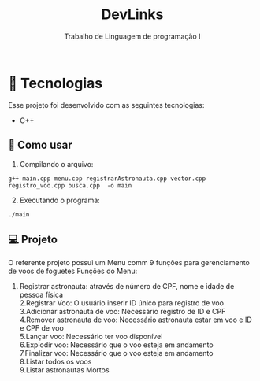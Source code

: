 <h1 align="center"> DevLinks </h1>

<p align="center">
Trabalho de Linguagem de programação I <br/>
</p>
<br>

# 🚀 Tecnologias

Esse projeto foi desenvolvido com as seguintes tecnologias:

- C++

## :memo: Como usar

1. Compilando o arquivo:

```
g++ main.cpp menu.cpp registrarAstronauta.cpp vector.cpp registro_voo.cpp busca.cpp  -o main

```

2. Executando o programa:

```
./main

```

## 💻 Projeto

O referente projeto possui um Menu comm 9 funções para gerenciamento de voos de foguetes
Funções do Menu:

1. Registrar astronauta: através de número de CPF, nome e idade de pessoa física
   <br />
   2.Registrar Voo: O usuário inserir ID único para registro de voo
   <br />
   3.Adicionar astronauta de voo: Necessário registro de ID e CPF
   <br />
   4.Remover astronauta de voo: Necessário astronauta estar em voo e ID e CPF de voo
   <br />
   5.Lançar voo: Necessário ter voo disponível
   <br />
   6.Explodir voo: Necessário que o voo esteja em andamento
   <br />
   7.Finalizar voo: Necessário que o voo esteja em andamento
   <br />
   8.Listar todos os voos
   <br />
   9.Listar astronautas Mortos<br />
   <br />
